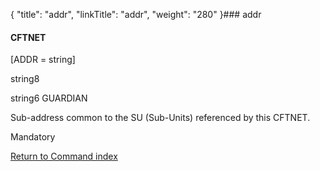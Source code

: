 {
    "title": "addr",
    "linkTitle": "addr",
    "weight": "280"
}### <span id="addr"></span>addr

#### CFTNET

\[ADDR = string\]

string8 
string6 GUARDIAN

Sub-address common to the SU (Sub-Units) referenced by this CFTNET.

Mandatory

[Return to Command index](../../)
